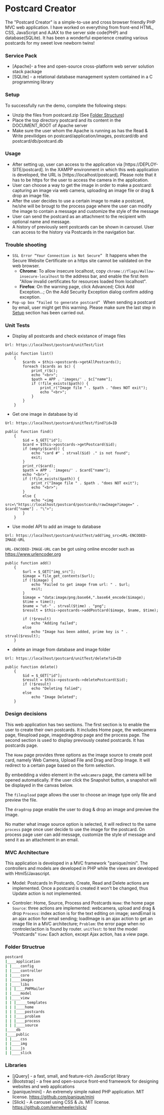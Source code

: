 # Postcard Creator

The "Postcard Creator" is a simple-to-use and cross browser friendly PHP MVC web application. I have worked on everything from front-end HTML, CSS, JavaScript and AJAX to the server side code(PHP) and database(SQLite). It has been a wonderful experience creating various postcards for my sweet love newborn twins!
 
### Service Pack

* [Apache]- a free and open-source cross-platform web server solution stack package 
* [SQLite] - a relational database management system contained in a C programming library

### Setup

To successfully run the demo, complete the following steps:

  * Unzip the files from postcard.zip (See [Folder Structure](#Folder-Structure))
  * Place the top directory postcard and its content in the DOCUMENT_ROOT of Apache server
  * Make sure the user whom the Apache is running as has the Read & Write previlidges on 
     postcard/application/images, postcard/db and postcard/db/postcard.db

### Usage

  * After setting up, user can access to the application via [https://DEPLOY-SITE/postcard]. In the XAMPP environment in which this web application is developed, the URL is [https://localhost/postcard]. Please note that it has to be https for the user to access the camera in the application.
  * User can choose a way to get the image in order to make a postcard: capturing an image via web camera, uploading an image file or drag & drop an image file.
  * After the user decides to use a certain image to make a postcard, he/she will be brougt to the process page where the user can modify the image to contain a message and customize the style of the message
  * User can send the postcard as an attachment to the recipient with optional name and message.
  * A history of previously sent postcards can be shown in carousel. User can access to the history via Postcards in the navigation bar.

### Trouble shooting

  * `SSL Error “Your Connection is Not Secure” `
    It happens when the Secure Website Certificate on a https site cannot be validated on the web browser. 
     * **Chrome**: To allow insecure localhost, copy `chrome://flags/#allow-insecure-localhost` to the address bar, and enable the first item "Allow invalid certificates for resources loaded from localhost".
     * **Firefox**: On the warning page, click Advanced; Click Add Exception…; On the Add Security Exception dialog confirm adding exception.
  * `Pop-up box “Failed to generate postcard” `
     When sending a postcard by email, user might get this warning. Please make sure the last step in [Setup](#Setup) section has been carried out.
     
### Unit Tests
* Display all postcards and check existance of image files
```
Url: https://localhost/postcard/unitTest/list     
```

```
public function list()
    {
        $cards = $this->postcards->getAllPostcards();
        foreach ($cards as $c) {
            print_r($c);
            echo "<br>";
            $path = APP . 'images/' . $c["name"];
            if (!file_exists($path)) {
                print_r("Image file " . $path . "does NOT exit");
                echo "<br>";
            }
        }
    }
```

* Get one image in database by id
```
Url: https://localhost/postcard/unitTest/find?id=ID      
```

```
public function find()
    {
        $id = $_GET["id"];
        $card = $this->postcards->getPostcard($id);
        if (empty($card)) {
            echo "card #" . strval($id) ." is not found";
            exit;
        }
        print_r($card);
        $path = APP . 'images/' . $card["name"];
        echo "<br>";
        if (!file_exists($path)) {
            print_r("Image file " . $path . "does NOT exit");
            echo "<br>";
        }
        else {
            echo "<img src=\"https://localhost/postcard/postcards/rawImage?image=" . $card["name"] . "\">";
        }
    }
```

* Use model API to add an image to database
```
Url: https://localhost/postcard/unitTest/add?img_src=URL-ENCODED-IMAGE-URL
```

`URL-ENCODED-IMAGE-URL` can be got using online encoder such as https://www.urlencoder.org

```
public function add()
    {
        $url = $_GET["img_src"];
        $image = file_get_contents($url);
        if (!$image) {
            echo "Failed to get image from url: " . $url;
            exit;
        }
        $image = "data:image/png;base64,".base64_encode($image);
        $time = time();    
        $name = "ut-" . strval($time) . "png";
        $result = $this->postcards->addPostcard($image, $name, $time);
        
        if (!$result)
            echo "Adding failed";
        else
            echo "Image has been added, prime key is " . strval($result);
    }
```

* delete an image from database and image folder
```
Url: https://localhost/postcard/unitTest/delete?id=ID    
```

```
public function delete()
    {
        $id = $_GET["id"];
        $result = $this->postcards->deletePostcard($id);
        if (!$result)
            echo "Deleting falied";
        else
            echo "Image Deleted";
    }   
```
### Design decisions
This web application has two sections. The first section is to enable the user to create their own postcards.
It includes Home page, the webcamera page, fileupload page, imagedragdrop page and the process page. The second section is used to display previously ceated postcards. It has postcards page.

The `Home` page provides three options as the image source to create post card, namely Web Camera, Upload File and Drag and Drop Image. It will redirect to a certain page based on the form selection. 

By embedding a video element in the `webcamera` page, the camera will be opened automatically. If the user click the Snapshot button, a snapshot will be displayed in the canvas below.

The `fileupload` page allows the user to choose an image type only file and preview the file.

The `dragdrop` page enable the user to drag & drop an image and previwe the image.

No matter what image source option is selected, it will redirect to the same `process` page once user decide to use the image for the postcard. On process page user can add message, customize the style of message and send it as an attachment in an email.

### MVC Architecture
This application is developed in a MVC framework "panique/mini". The controllers and models are developed in PHP while the views are developed with Html5/Javascript.

  * Model: Postcards
     In Postcards, Create, Read and Delete actions are implemented. Once a postcard is created it won't be changed, thus Update action is not implemented.

  * Controler: Home, Source, Process and Postcards
     `Home`: the home page
     `Source`: three actions are implemented: webcamera, upload and drag & drop
     `Process`: index action is for the text editing on image; sendEmail is an ajax action for email sending; loadImage is an ajax action to get an image file in a MVC architecture;
     `Problem`: the error page when no controler/action is found by router.
     `unitTest`: to test the model "Postcards"
  `View`: Each action, except Ajax action, has a view page.

### Folder Structrue
```bash
postcard
|____application
| |____config
| |____controller
| |____core
| |____images
| |____libs
| | |____PHPMailer
| |____model
| |____view
| | |_____templates
| | |____home
| | |____postcards
| | |____problem
| | |____process
| | |____source
|____db
|____public
| |____css
| |____img
| |____js
| |____slick
```

### Libraries

* [jQuery] - a fast, small, and feature-rich JavaScript library
* [Bootstrap] -  a free and open-source front-end framework for designing websites and web applications
* [panique/mini] - An extremely simple naked PHP application. MIT license. <https://github.com/panique/mini>
* [Slick] - A carousel using CSS & Js. MIT license. <https://github.com/kenwheeler/slick/>
